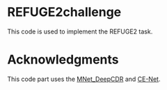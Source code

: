 # REFUGE2challenge
This code is used to implement the REFUGE2 task.

# Acknowledgments
This code part uses the [MNet_DeepCDR](https://github.com/HzFu/MNet_DeepCDR) and [CE-Net](https://github.com/Guzaiwang/CE-Net).
